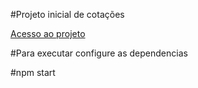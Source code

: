 #Projeto inicial de cotações

<a href="https://cotacoes-webserver-nodejs.herokuapp.com/">Acesso ao projeto</a>

#Para executar configure as dependencias

#npm start
